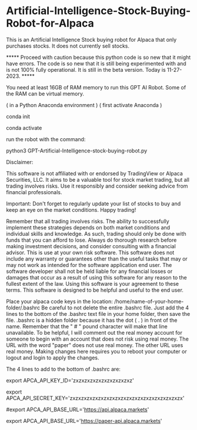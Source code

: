 # Artificial-Intelligence-Stock-Buying-Robot-for-Alpaca
This is an Artificial Intelligence Stock buying robot for Alpaca that only purchases stocks. It does not currently sell stocks. 

***** Proceed with caution because this python code is so new that it might have errors. The code is so new that it is still being experimented with and is not 100% fully operational. It is still in the beta version. Today is 11-27-2023. *****

You need at least 16GB of RAM memory to run this GPT AI Robot. Some of the RAM can be virtual memory. 

( in a Python Anaconda environment )
( first activate Anaconda )

conda init

conda activate

run the robot with the command: 

python3 GPT-Artificial-Intelligence-stock-buying-robot.py





Disclaimer:

This software is not affiliated with or endorsed by TradingView or Alpaca Securities, LLC. It aims to be a valuable tool for stock market trading, but all trading involves risks. Use it responsibly and consider seeking advice from financial professionals.

Important: Don't forget to regularly update your list of stocks to buy and keep an eye on the market conditions. Happy trading!

Remember that all trading involves risks. The ability to successfully implement these strategies depends on both market conditions and individual skills and knowledge. As such, trading should only be done with funds that you can afford to lose. Always do thorough research before making investment decisions, and consider consulting with a financial advisor. This is use at your own risk software. This software does not include any warranty or guarantees other than the useful tasks that may or may not work as intended for the software application end user. The software developer shall not be held liable for any financial losses or damages that occur as a result of using this software for any reason to the fullest extent of the law. Using this software is your agreement to these terms. This software is designed to be helpful and useful to the end user.

Place your alpaca code keys in the location: /home/name-of-your-home-folder/.bashrc Be careful to not delete the entire .bashrc file. Just add the 4 lines to the bottom of the .bashrc text file in your home folder, then save the file. .bashrc is a hidden folder because it has the dot ( . ) in front of the name. Remember that the " # " pound character will make that line unavailable. To be helpful, I will comment out the real money account for someone to begin with an account that does not risk using real money. The URL with the word "paper" does not use real money. The other URL uses real money. Making changes here requires you to reboot your computer or logout and login to apply the changes.

The 4 lines to add to the bottom of .bashrc are:

export APCA_API_KEY_ID='zxzxzxzxzxzxzxzxzxzxz'

export APCA_API_SECRET_KEY='zxzxzxzxzxzxzxzxzxzxzxzxzxzxzxzxzxzxzxzx'

#export APCA_API_BASE_URL='https://api.alpaca.markets'

export APCA_API_BASE_URL='https://paper-api.alpaca.markets'
